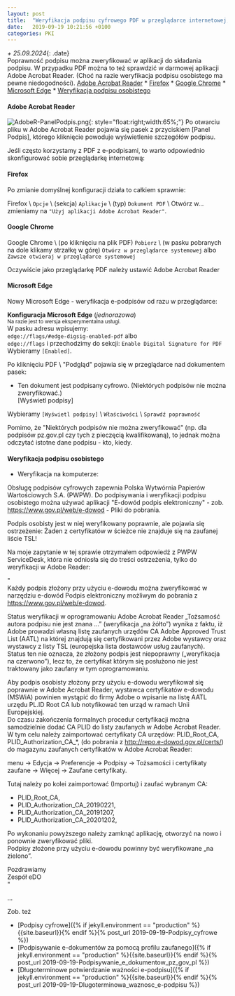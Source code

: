 ```yaml
---
layout: post
title:  "Weryfikacja podpisu cyfrowego PDF w przeglądarce internetowej, weryfikacja podpisu osobistego"
date:   2019-09-19 10:21:56 +0100
categories: PKI
---
```


_+ 25.09.2024_{: .date}  
Poprawność podpisu można zweryfikować w aplikacji do składania podpisu. W przypadku PDF można to też sprawdzić w darmowej aplikacji Adobe Acrobat Reader. (Choć na razie weryfikacja podpisu osobistego ma pewne niedogodności). 
[Adobe Acrobat Reader]({{site.url}}{{site.baseurl}}{{page.url}}#adobe-acrobat-reader) *
[Firefox]({{site.url}}{{site.baseurl}}{{page.url}}#firefox) *
[Google Chrome]({{site.url}}{{site.baseurl}}{{page.url}}#google-chrome) *
[Microsoft Edge]({{site.url}}{{site.baseurl}}{{page.url}}#microsoft-edge)  *
[Weryfikacja podpisu osobistego]({{site.url}}{{site.baseurl}}{{page.url}}#weryfikacja-podpisu-osobistego) 

<style>.date{font-size: smaller;color:#828282;}</style>

#### Adobe Acrobat Reader

![AdobeR-PanelPodpis.png]({{site.baseurl}}/assets/img/AdobeR-PanelPodpis.png "AdobeR-PanelPodpis.png"){: style="float:right;width:65%;"}
Po otwarciu pliku w Adobe Acrobat Reader pojawia się pasek z przyciskiem [Panel Podpis], którego kliknięcie powoduje wyświetlenie szczegółów podpisu.

Jeśli często korzystamy z PDF z e-podpisami, to warto odpowiednio skonfigurować sobie przeglądarkę internetową:

#### Firefox

Po zmianie domyślnej konfiguracji działa to całkiem sprawnie:

Firefox \ `Opcje` \ (sekcja) `Aplikacje` \ (typ) `Dokument PDF` \ Otwórz w... zmieniamy na `"Użyj aplikacji Adobe Acrobat Reader"`.

#### Google Chrome

Google Chrome \ (po kliknięciu na plik PDF) `Pobierz` \ (w pasku pobranych na dole klikamy strzałkę w górę) `Otwórz w przeglądarce systemowej` albo `Zawsze otwieraj w przeglądarce systemowej`

Oczywiście jako przeglądarkę PDF należy ustawić Adobe Acrobat Reader

#### Microsoft Edge

Nowy Microsoft Edge - weryfikacja e-podpisów od razu w przeglądarce:

**Konfiguracja Microsoft Edge** (*jednorazowa*)  
<small>Na razie jest to wersja eksperymentalna usługi.</small>  
W pasku adresu wpisujemy:  
`edge://flags/#edge-digsig-enabled-pdf` albo  
`edge://flags` i przechodzimy do sekcji: `Enable Digital Signature for PDF`  
Wybieramy `[Enabled]`.

Po kliknięciu PDF \ "Podgląd" pojawia się w przeglądarce nad dokumentem pasek: 
* Ten dokument jest podpisany cyfrowo. (Niektórych podpisów nie można zweryfikować.)  
[Wyświetl podpisy]

Wybieramy `[Wyświetl podpisy]` \ `Właściwości` \ `Sprawdź poprawność`

Pomimo, że "Niektórych podpisów nie można zweryfikować" (np. dla podpisów pz.gov.pl czy tych z pieczęcią kwalifikowaną), to jednak można odczytać istotne dane podpisu - kto, kiedy.

#### Weryfikacja podpisu osobistego

* Weryfikacja na komputerze:

Obsługę podpisów cyfrowych zapewnia Polska Wytwórnia Papierów Wartościowych S.A. (PWPW). Do podpisywania i weryfikacji podpisu osobistego można używać aplikacji "E-dowód podpis elektroniczny" - zob. <https://www.gov.pl/web/e-dowod> - Pliki do pobrania.

Podpis osobisty jest w niej weryfikowany poprawnie, ale pojawia się ostrzeżenie: Żaden z certyfikatów w ścieżce nie znajduje się na zaufanej liście TSL! 

Na moje zapytanie w tej sprawie otrzymałem odpowiedź z PWPW ServiceDesk, która nie odniosła się do treści ostrzeżenia, tylko do weryfikacji w Adobe Reader:

"  
Każdy podpis złożony przy użyciu e-dowodu można zweryfikować w narzędziu e-dowód Podpis elektroniczny możliwym do pobrania z <https://www.gov.pl/web/e-dowod>.

Status weryfikacji w oprogramowaniu Adobe Acrobat Reader „Tożsamość autora podpisu nie jest znana …” (weryfikacja „na żółto”) wynika z faktu, iż Adobe prowadzi własną listę zaufanych urzędów CA Adobe Approved Trust List (AATL) na której znajdują się certyfikowani przez Adobe wystawcy oraz wystawcy z listy TSL (europejska lista dostawców usług zaufanych).  
Status ten nie oznacza, że złożony podpis jest niepoprawny („weryfikacja na czerwono”), lecz to, że certyfikat którym się posłużono nie jest traktowany jako zaufany w tym oprogramowaniu.

Aby podpis osobisty złożony przy użyciu e-dowodu weryfikował się poprawnie w Adobe Acrobat Reader, wystawca certyfikatów e-dowodu (MSWiA) powinien wystąpić do firmy Adobe o wpisanie na listę AATL urzędu PL.ID Root CA lub notyfikować ten urząd w ramach Unii Europejskiej.  
Do czasu zakończenia formalnych procedur certyfikacji można samodzielnie dodać CA PLID do listy zaufanych w Adobe Acrobat Reader.  
W tym celu należy zaimportować certyfikaty CA urzędów: PLID_Root_CA, PLID_Authorization_CA_*, (do pobrania z http://repo.e-dowod.gov.pl/certs/) do magazynu zaufanych certyfikatów w Adobe Acrobat Reader:

menu -> Edycja -> Preferencje -> Podpisy -> Tożsamości i certyfikaty zaufane -> Więcej -> Zaufane certyfikaty.

Tutaj należy po kolei zaimportować (Importuj) i zaufać wybranym CA:
- PLID_Root_CA,
- PLID_Authorization_CA_20190221,
- PLID_Authorization_CA_20191207,
- PLID_Authorization_CA_20201202,

Po wykonaniu powyższego należy zamknąć aplikację, otworzyć na nowo i ponownie zweryfikować pliki.  
Podpisy złożone przy użyciu e-dowodu powinny być weryfikowane „na zielono”.

Pozdrawiamy  
Zespół eDO  
"




...

Zob. też 
* [Podpisy cyfrowe]({% if jekyll.environment == "production" %}{{site.baseurl}}{% endif %}{% post_url 2019-09-19-Podpisy_cyfrowe %})
* [Podpisywanie e-dokumentów za pomocą profilu zaufanego]({% if jekyll.environment == "production" %}{{site.baseurl}}{% endif %}{% post_url 2019-09-19-Podpisywanie_e_dokumentow_pz_gov_pl %})
* [Długoterminowe potwierdzanie ważności e-podpisu]({% if jekyll.environment == "production" %}{{site.baseurl}}{% endif %}{% post_url 2019-09-19-Dlugoterminowa_waznosc_e-podpisu %})


<!-- {% unless jekyll.environment %} -->
<script>

(function() {
  const images = document.getElementsByTagName('img'); 
  for(let i = 0; i < images.length; i++) {
    images[i].src = images[i].src.replace('%7B%7Bsite.baseurl%7D%7D','..');
  } //{{site.baseurl}} - without spaces!  
})();

</script>
<!-- {% endunless %} -->